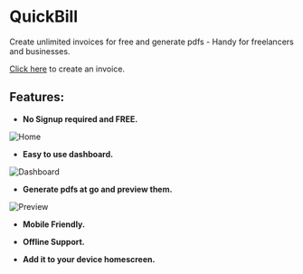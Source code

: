 # QuickBill

Create unlimited invoices for free and generate pdfs - Handy for freelancers and businesses.

[Click here](https://itsmordecai.github.io/quickbill/) to create an invoice.

## Features:

- **No Signup required and FREE.**

![Home](https://github.com/itsmordecai/quickbill/blob/master/screenshots/home.png)

- **Easy to use dashboard.**

![Dashboard](https://github.com/itsmordecai/quickbill/blob/master/screenshots/Dashboard.png)

- **Generate pdfs at go and preview them.**

![Preview](https://github.com/itsmordecai/quickbill/blob/master/screenshots/Preview%20Screen.png)

- **Mobile Friendly.**

- **Offline Support.**

- **Add it to your device homescreen.**
